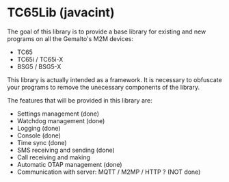 TC65Lib (javacint)
=======

The goal of this library is to provide a base library for existing and new programs on all the Gemalto's M2M devices:
* TC65
* TC65i / TC65i-X
* BSG5 / BSG5-X

This library is actually intended as a framework. It is necessary to obfuscate your programs to remove the unecessary
components of the library. 

The features that will be provided in this library are:
- Settings management (done)
- Watchdog management (done)
- Logging (done)
- Console (done)
- Time sync (done)
- SMS receiving and sending (done)
- Call receiving and making
- Automatic OTAP management (done)
- Communication with server: MQTT / M2MP / HTTP ? (NOT done)
